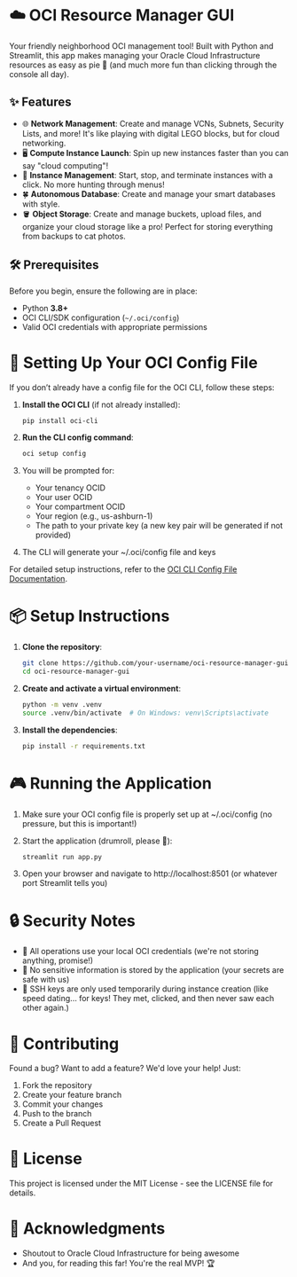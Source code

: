 # ☁️ OCI Resource Manager GUI

Your friendly neighborhood OCI management tool! Built with Python and Streamlit, this app makes managing your Oracle Cloud Infrastructure resources as easy as pie 🥧 (and much more fun than clicking through the console all day).

## ✨ Features

- 🌐 **Network Management**: Create and manage VCNs, Subnets, Security Lists, and more! It's like playing with digital LEGO blocks, but for cloud networking.
- 🖥️ **Compute Instance Launch**: Spin up new instances faster than you can say "cloud computing"!
- 🔄 **Instance Management**: Start, stop, and terminate instances with a click. No more hunting through menus!
- 🍀 **Autonomous Database**: Create and manage your smart databases with style.
- 🪣 **Object Storage**: Create and manage buckets, upload files, and organize your cloud storage like a pro! Perfect for storing everything from backups to cat photos.

## 🛠️ Prerequisites

Before you begin, ensure the following are in place:

- Python **3.8+**
- OCI CLI/SDK configuration (`~/.oci/config`)
- Valid OCI credentials with appropriate permissions

# 🔧 Setting Up Your OCI Config File

If you don’t already have a config file for the OCI CLI, follow these steps:

1. **Install the OCI CLI** (if not already installed):

   ```bash
   pip install oci-cli
   ```
   
3. **Run the CLI config command**:

   ```bash
   oci setup config
   ```
   
5. You will be prompted for:
    - Your tenancy OCID
    - Your user OCID
    - Your compartment OCID
    - Your region (e.g., us-ashburn-1)
    - The path to your private key (a new key pair will be generated if not provided)
6. The CLI will generate your ~/.oci/config file and keys

For detailed setup instructions, refer to the [OCI CLI Config File Documentation](https://docs.oracle.com/en-us/iaas/Content/API/SDKDocs/cliinstall.htm#configfile).

# 📦 Setup Instructions

1. **Clone the repository**:

   ```bash
   git clone https://github.com/your-username/oci-resource-manager-gui.git
   cd oci-resource-manager-gui
   ```
   
3. **Create and activate a virtual environment**:

   ```bash
   python -m venv .venv
   source .venv/bin/activate  # On Windows: venv\Scripts\activate
   ```
   
5. **Install the dependencies**:

   ```bash
   pip install -r requirements.txt
   ```
   
# 🎮 Running the Application

1. Make sure your OCI config file is properly set up at ~/.oci/config (no pressure, but this is important!)
2. Start the application (drumroll, please 🥁):
   
   ```bash
   streamlit run app.py
   ```
   
4. Open your browser and navigate to http://localhost:8501 (or whatever port Streamlit tells you)

# 🔒 Security Notes

- 🔐 All operations use your local OCI credentials (we're not storing anything, promise!)
- 🚫 No sensitive information is stored by the application (your secrets are safe with us)
- 🔑 SSH keys are only used temporarily during instance creation (like speed dating... for keys! They met, clicked, and then never saw each other again.)

# 🤝 Contributing

Found a bug? Want to add a feature? We'd love your help! Just:
1. Fork the repository
2. Create your feature branch
3. Commit your changes
4. Push to the branch
5. Create a Pull Request

# 📝 License

This project is licensed under the MIT License - see the LICENSE file for details.

# 🙏 Acknowledgments

- Shoutout to Oracle Cloud Infrastructure for being awesome
- And you, for reading this far! You're the real MVP! 🏆 
